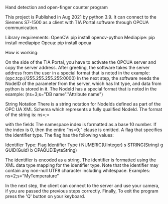 Hand detection and open-finger counter program

This project is Published in Aug 2021 by python 3.9. It can connect to the Siemens S7-1500 as a client with TIA Portal software through OPCUA communication.

Library requirements:
OpenCV:  pip install opencv-python
Mediapipe: pip install mediapipe
Opcua: pip install opcua
 
How is working:

On the side of the TIA Portal, you have to activate the OPCUA server and copy the server address.
After greeting, the software takes the server address from the user in a special format that is noted in the example: (opc.tcp://255.255.255.255:0000)
In the next step, the software needs the NodeID of the parameter from the server, which has Int type, and data from python is stored in it. The NodeId has a special format that is noted in the example: 
(ns=3;s="DB name"."Attribute name")

String Notation
There is a string notation for NodeIds defined as part of the OPC UA XML Schema which represents a fully qualified NodeId. The format of the string is:
ns=<namespaceIndex>;<identifiertype>=<identifier>
 
with the fields
<namespace index>
The namespace index is formatted as a base 10 number. If the index is 0, then the entire “ns=0;” clause is omitted.
<identifier type>
A flag that specifies the identifier type. The flag has the following values:
 
Identifier Type:
Flag         	Identifier Type
 i	            NUMERIC(UInteger)
 s	            STRING(String)
 g	            GUID(Guid)
 b	            OPAQUE(ByteString)
 
<identifier>
The identifier is encoded as a string. The identifier is formatted using the XML data type mapping for the identifier type. Note that the identifier may contain any non-null UTF8 character including whitespace.
Examples:
ns=2;s=”MyTemperature”

In the next step, the client can connect to the server and use your camera, if you are passed the previous steps correctly.
Finally, To exit the program press the 'Q' button on your keyboard.
